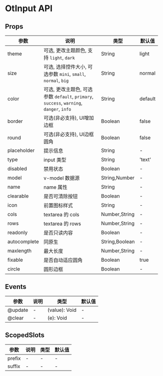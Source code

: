 # OtInput API

## Props

| 参数 | 说明 | 类型 | 默认值 |
| --- | --- | --- | --- |
| theme | 可选, 更改主题颜色, 支持 `light`, `dark` | String | light |
| size | 可选, 选择控件大小, 可选参数 `mini`, `small`, `normal`, `big` | String | normal |
| color | 可选, 更改主题色, 可选参数 `default`, `primary`, `success`, `warning`, `danger`, `info` | String | default |
| border | 可选(非必支持), UI增加边框 | Boolean | false |
| round | 可选(非必支持), UI边框圆角 | Boolean | false |
| placeholder | 提示信息 | String | - |
| type | input 类型 | String | 'text' |
| disabled | 禁用状态 | Boolean | - |
| model | v-model 数据源 | String,Number | - |
| name | name 属性 | String | - |
| clearable | 是否可清除按钮 | Boolean | - |
| icon | 前置图标样式 | String | - |
| cols | textarea 的 cols | Number,String | - |
| rows | textarea 的 rows | Number,String | - |
| readonly | 是否只读内容 | Boolean | - |
| autocomplete | 同原生 | String,Boolean | - |
| maxlength | 最大长度 | Number,String | - |
| fixable | 是否自动适应圆角 | Boolean | true |
| circle | 圆形边框 | Boolean | - |

## Events

| 参数 | 说明 | 类型 | 默认值 |
| --- | --- | --- | --- |
| @update | - | (value): Void | - |
| @clear | - | (e): Void | - |

## ScopedSlots

| 参数 | 说明 | 类型 | 默认值 |
| --- | --- | --- | --- |
| prefix | - | - | - |
| suffix | - | - | - |

